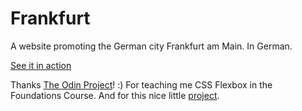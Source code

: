 # Frankfurt
A website promoting the German city Frankfurt am Main. In German.

[See it in action](https://carinagrode.github.io/frankfurt)

Thanks [The Odin Project](https://www.theodinproject.com/)! :) For teaching me CSS Flexbox in the Foundations Course. And for this nice little [project](https://www.theodinproject.com/lessons/foundations-landing-page).